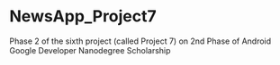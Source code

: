 # NewsApp_Project7
Phase 2 of the sixth project (called Project 7) on 2nd Phase of Android Google Developer Nanodegree Scholarship
